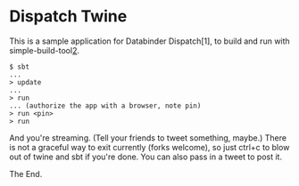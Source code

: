 Dispatch Twine
==============

This is a sample application for Databinder Dispatch[1], to build and run
with simple-build-tool[2].

    $ sbt
    ...
    > update
    ...
    > run
    ... (authorize the app with a browser, note pin)
    > run <pin>
    > run

And you're streaming. (Tell your friends to tweet something, maybe.) There is not a 
graceful way to exit currently (forks welcome), so just ctrl+c to blow out of 
twine and sbt if you're done. You can also pass in a tweet to post it.

The End.

[2]: http://code.google.com/p/simple-build-tool/